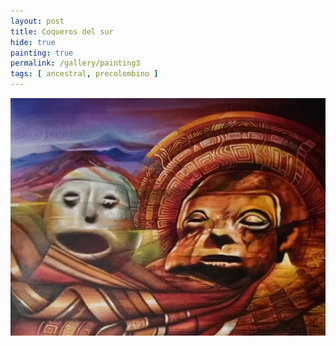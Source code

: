 ```yaml
---
layout: post
title: Coqueros del sur
hide: true
painting: true
permalink: /gallery/painting3
tags: [ ancestral, precolombino ]
---
```


![Coqueros del sur](/assets/img/paintings/drawing_3.jpeg)
